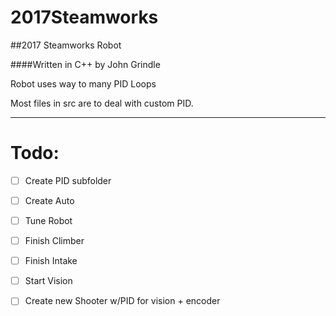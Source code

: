 # 2017Steamworks

##2017 Steamworks Robot 

####Written in C++ by John Grindle

Robot uses way to many PID Loops

Most files in src are to deal with custom PID.
___

Todo:
===
- [ ] Create PID subfolder
- [ ] Create Auto
- [ ] Tune Robot
- [ ] Finish Climber
- [ ] Finish Intake
- [ ] Start Vision
- [ ] Create new Shooter w/PID for vision + encoder


